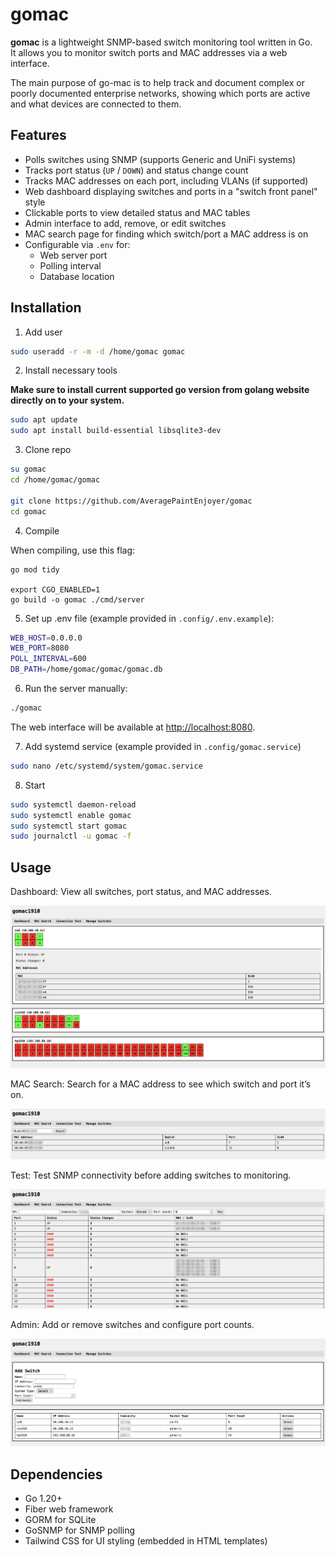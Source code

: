 # gomac

**gomac** is a lightweight SNMP-based switch monitoring tool written in Go.  
It allows you to monitor switch ports and MAC addresses via a web interface.

The main purpose of go-mac is to help track and document complex or poorly documented enterprise networks, showing which ports are active and what devices are connected to them.

## Features

- Polls switches using SNMP (supports Generic and UniFi systems)
- Tracks port status (`UP` / `DOWN`) and status change count
- Tracks MAC addresses on each port, including VLANs (if supported)
- Web dashboard displaying switches and ports in a "switch front panel" style
- Clickable ports to view detailed status and MAC tables
- Admin interface to add, remove, or edit switches
- MAC search page for finding which switch/port a MAC address is on
- Configurable via `.env` for:
  - Web server port
  - Polling interval
  - Database location

## Installation

1. Add user

```bash
sudo useradd -r -m -d /home/gomac gomac
```

2. Install necessary tools 

**Make sure to install current supported go version from golang website directly on to your system.**

```bash
sudo apt update
sudo apt install build-essential libsqlite3-dev
```

3. Clone repo

```bash
su gomac
cd /home/gomac/gomac

git clone https://github.com/AveragePaintEnjoyer/gomac
cd gomac
```

4. Compile

When compiling, use this flag:

```
go mod tidy

export CGO_ENABLED=1
go build -o gomac ./cmd/server
```

5. Set up .env file (example provided in `.config/.env.example`):

```bash
WEB_HOST=0.0.0.0
WEB_PORT=8080
POLL_INTERVAL=600
DB_PATH=/home/gomac/gomac/gomac.db
```

6. Run the server manually:

```bash
./gomac
```

The web interface will be available at [http://localhost:8080](http://localhost:8080).

7. Add systemd service (example provided in `.config/gomac.service`)

```bash
sudo nano /etc/systemd/system/gomac.service
```

8. Start

```bash
sudo systemctl daemon-reload
sudo systemctl enable gomac
sudo systemctl start gomac
sudo journalctl -u gomac -f 
```

## Usage

Dashboard: View all switches, port status, and MAC addresses.

![](.assets/02-dashboard-ext.png)

MAC Search: Search for a MAC address to see which switch and port it’s on.

![](.assets/03-mac.png)

Test: Test SNMP connectivity before adding switches to monitoring.

![](.assets/04-test.png)

Admin: Add or remove switches and configure port counts.

![](.assets/05-management.png)

## Dependencies

- Go 1.20+
- Fiber web framework
- GORM for SQLite
- GoSNMP for SNMP polling
- Tailwind CSS for UI styling (embedded in HTML templates)